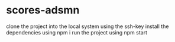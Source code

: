 # scores-adsmn

clone the project into the local system using the ssh-key
install the dependencies using npm i
run the project using npm start 
